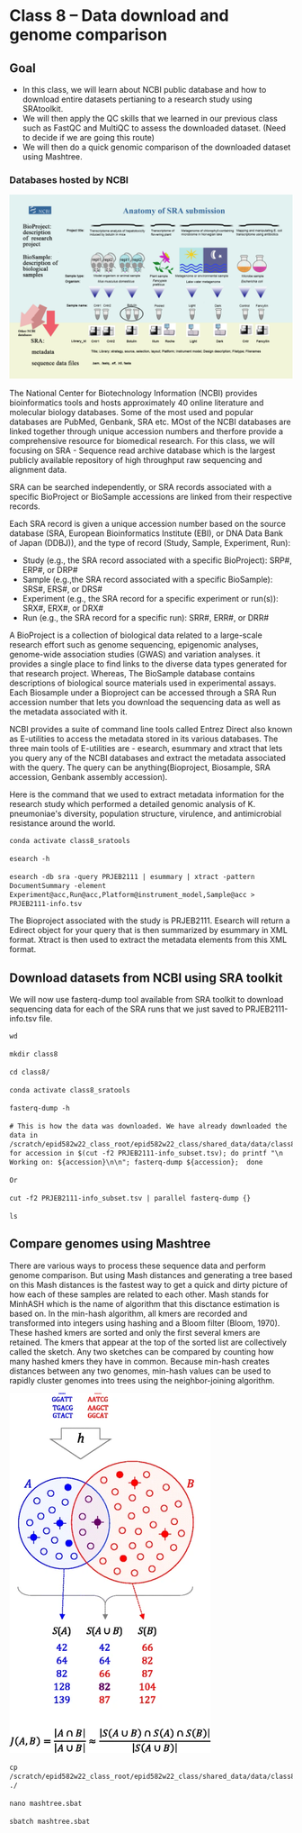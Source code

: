 Class 8 – Data download and genome comparison
=============================================

Goal
----

- In this class, we will learn about NCBI public database and how to download entire datasets pertianing to a research study using SRAtoolkit.
- We will then apply the QC skills that we learned in our previous class such as FastQC and MultiQC to assess the downloaded dataset. (Need to decide if we are going this route)
- We will then do a quick genomic comparison of the downloaded dataset using Mashtree. 

### Databases hosted by NCBI

![SRA](anatomy_of_SRA_submission.png)

The National Center for Biotechnology Information (NCBI) provides bioinformatics tools and hosts approximately 40 online literature and molecular biology databases. Some of the most used and popular databases are PubMed, Genbank, SRA etc. MOst of the NCBI databases are linked together through unique accession numbers and therfore provide a comprehensive resource for biomedical research. For this class, we will focusing on SRA - Sequence read archive database which is the largest publicly available repository of high throughput raw sequencing and alignment data. 

SRA can be searched independently, or SRA records associated with a specific BioProject or BioSample accessions are linked from their respective records.

Each SRA record is given a unique accession number based on the source database (SRA, European Bioinformatics Institute (EBI), or DNA Data Bank of Japan (DDBJ)), and the type of record (Study, Sample, Experiment, Run):

- Study (e.g., the SRA record associated with a specific BioProject): SRP#, ERP#, or DRP#
- Sample (e.g.,the SRA record associated with a specific BioSample): SRS#, ERS#, or DRS#
- Experiment (e.g., the SRA record for a specific experiment or run(s)): SRX#, ERX#, or DRX#
- Run (e.g., the SRA record for a specific run): SRR#, ERR#, or DRR#

A BioProject is a collection of biological data related to a large-scale research effort such as genome sequencing, epigenomic analyses, genome-wide association studies (GWAS) and variation analyses. it provides a single place to find links to the diverse data types generated for that research project. Whereas, The BioSample database contains descriptions of biological source materials used in experimental assays. Each Biosample under a Bioproject can be accessed through a SRA Run accession number that lets you download the sequencing data as well as the metadata associated with it.

NCBI provides a suite of command line tools called Entrez Direct also known as E-utilities to access the metadata stored in its various databases. The three main tools of E-utilities are - esearch, esummary and xtract that lets you query any of the NCBI databases and extract the metadata associated with the query. The query can be anything(Bioproject, Biosample, SRA accession, Genbank assembly accession). 

Here is the command that we used to extract metadata information for the research study which performed a detailed genomic analysis of K. pneumoniae's diversity, population structure, virulence, and antimicrobial resistance around the world. 

```
conda activate class8_sratools

esearch -h

esearch -db sra -query PRJEB2111 | esummary | xtract -pattern DocumentSummary -element Experiment@acc,Run@acc,Platform@instrument_model,Sample@acc > PRJEB2111-info.tsv
```

The Bioproject associated with the study is PRJEB2111. Esearch will return a Edirect object for your query that is then summarized by esummary in XML format. Xtract is then used to extract the metadata elements from this XML format.


Download datasets from NCBI using SRA toolkit
------------------------------------------------

We will now use fasterq-dump tool available from SRA toolkit to download sequencing data for each of the SRA runs that we just saved to PRJEB2111-info.tsv file.


```
wd

mkdir class8

cd class8/

conda activate class8_sratools

fasterq-dump -h

# This is how the data was downloaded. We have already downloaded the data in /scratch/epid582w22_class_root/epid582w22_class/shared_data/data/class8
for accession in $(cut -f2 PRJEB2111-info_subset.tsv); do printf "\n  Working on: ${accession}\n\n"; fasterq-dump ${accession};  done

Or

cut -f2 PRJEB2111-info_subset.tsv | parallel fasterq-dump {}

ls
```

Compare genomes using Mashtree
------------------------------

There are various ways to process these sequence data and perform genome comparison. But using Mash distances and generating a tree based on this Mash distances is the fastest way to get a quick and dirty picture of how each of these samples are related to each other. Mash stands for MinhASH which is the name of algorithm that this disctance estimation is based on. In the min-hash algorithm, all kmers are recorded and transformed into integers using hashing and a Bloom filter (Bloom, 1970). These hashed kmers are sorted and only the first several kmers are retained. The kmers that appear at the top of the sorted list are collectively called the sketch. Any two sketches can be compared by counting how many hashed kmers they have in common. Because min-hash creates distances between any two genomes, min-hash values can be used to rapidly cluster genomes into trees using the neighbor-joining algorithm. 


![mash](Mash.png)



```
cp /scratch/epid582w22_class_root/epid582w22_class/shared_data/data/class8/mashtree.sbat ./

nano mashtree.sbat

sbatch mashtree.sbat

```

